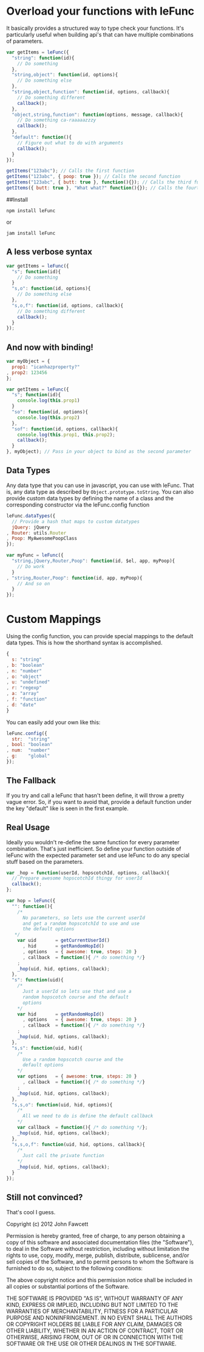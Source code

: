 # Overload your functions with leFunc

It basically provides a structured way to type check your functions. It's particularly useful when building api's that can have multiple combinations of parameters.

```javascript
var getItems = leFunc({
  "string": function(id){
    // Do something
  },
  "string,object": function(id, options){
    // Do something else
  },
  "string,object,function": function(id, options, callback){
    // Do something different
    callback();
  },
  "object,string,function": function(options, message, callback){
    // Do something ca-raaaaazzzy
    callback();
  },
  "default": function(){
    // Figure out what to do with arguments
    callback();
  }
});

getItems("123abc"); // Calls the first function
getItems("123abc", { poop: true }); // Calls the second function
getItems("123abc", { butt: true }, function(){}); // Calls the third function
getItems({ butt: true }, "What what?" function(){}); // Calls the fourth function
```

##Install

```
npm install leFunc
```

or

```
jam install leFunc
```

## A less verbose syntax

```javascript
var getItems = leFunc({
  "s"; function(id){
    // Do something
  }
  "s,o": function(id, options){
    // Do something else
  },
  "s,o,f": function(id, options, callback){
    // Do something different
    callback();
  }
});
```

## And now with binding!

```javascript
var myObject = {
  prop1: "icanhazproperty?"
, prop2: 123456
};

var getItems = leFunc({
  "s"; function(id){
    console.log(this.prop1)
  }
  "so": function(id, options){
    console.log(this.prop2)
  },
  "sof": function(id, options, callback){
    console.log(this.prop1, this.prop2);
    callback();
  }
}, myObject); // Pass in your object to bind as the second parameter
```

## Data Types

Any data type that you can use in javascript, you can use with leFunc. That is, any data type as described by ```Object.prototype.toString```. You can also provide custom data types by defining the name of a class and the corresponding constructor via the leFunc.config function

```javascript
leFunc.dataTypes({
  // Provide a hash that maps to custom datatypes
  jQuery: jQuery
, Router: utils.Router
, Poop: MyAwesomePoopClass
});

var myFunc = leFunc({
  "string,jQuery,Router,Poop": function(id, $el, app, myPoop){
    // Do work
  }
, "string,Router,Poop": function(id, app, myPoop){
    // And so on
  }
});
```

# Custom Mappings

Using the config function, you can provide special mappings to the default data types. This is how the shorthand syntax is accomplished.

```javascript
{
  s: "string"
, b: "boolean"
, n: "number"
, o: "object"
, u: "undefined"
, r: "regexp"
, a: "array"
, f: "function"
, d: "date"
}
```

You can easily add your own like this:

```javascript
leFunc.config({
  str:  "string"
, bool: "boolean"
, num:  "number"
, g:    "global"
});
```

## The Fallback

If you try and call a leFunc that hasn't been define, it will throw a pretty vague error. So, if you want to avoid that, provide a default function under the key "default" like is seen in the first example.

## Real Usage

Ideally you wouldn't re-define the same function for every parameter combination. That's just inefficient. So define your function outside of leFunc with the expected parameter set and use leFunc to do any special stuff based on the parameters.

```javascript
var _hop = function(userId, hopscotchId, options, callback){
  // Prepare awesome hopscotchId thingy for userId
  callback();
};

var hop = leFunc({
  "": function(){
    /*
      No parameters, so lets use the current userId
      and get a random hopscotchId to use and use
      the default options
   */
    var uid       = getCurrentUserId()
      , hid       = getRandomHopId()
      , options   = { awesome: true, steps: 20 }
      , callback  = function(){ /* do something */}
    ;
    _hop(uid, hid, options, callback);
  },
  "s": function(uid){
    /*
      Just a userId so lets use that and use a
      random hopscotch course and the default
      options
    */
    var hid       = getRandomHopId()
      , options   = { awesome: true, steps: 20 }
      , callback  = function(){ /* do something */}
    ;
    _hop(uid, hid, options, callback);
  },
  "s,s": function(uid, hid){
    /*
      Use a random hopscotch course and the
      default options
    */
    var options   = { awesome: true, steps: 20 }
      , callback  = function(){ /* do something */}
    ;
    _hop(uid, hid, options, callback);
  },
  "s,s,o": function(uid, hid, options){
    /*
      All we need to do is define the default callback
    */
    var callback  = function(){ /* do something */};
    _hop(uid, hid, options, callback);
  },
  "s,s,o,f": function(uid, hid, options, callback){
    /*
      Just call the private function
    */
    _hop(uid, hid, options, callback);
  }
});
```

## Still not convinced?

That's cool I guess.

Copyright (c) 2012 John Fawcett

Permission is hereby granted, free of charge, to any person obtaining a copy of this software and associated documentation files (the "Software"), to deal in the Software without restriction, including without limitation the rights to use, copy, modify, merge, publish, distribute, sublicense, and/or sell copies of the Software, and to permit persons to whom the Software is furnished to do so, subject to the following conditions:

The above copyright notice and this permission notice shall be included in all copies or substantial portions of the Software.

THE SOFTWARE IS PROVIDED "AS IS", WITHOUT WARRANTY OF ANY KIND, EXPRESS OR IMPLIED, INCLUDING BUT NOT LIMITED TO THE WARRANTIES OF MERCHANTABILITY, FITNESS FOR A PARTICULAR PURPOSE AND NONINFRINGEMENT. IN NO EVENT SHALL THE AUTHORS OR COPYRIGHT HOLDERS BE LIABLE FOR ANY CLAIM, DAMAGES OR OTHER LIABILITY, WHETHER IN AN ACTION OF CONTRACT, TORT OR OTHERWISE, ARISING FROM, OUT OF OR IN CONNECTION WITH THE SOFTWARE OR THE USE OR OTHER DEALINGS IN THE SOFTWARE.
